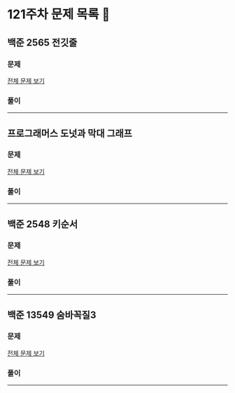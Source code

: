 # 121주차 문제 목록 📝

## 백준 2565 전깃줄

### 문제

[전체 문제 보기](https://www.acmicpc.net/problem/2565)    

### 풀이

___

## 프로그래머스 도넛과 막대 그래프

### 문제

[전체 문제 보기](https://school.programmers.co.kr/learn/courses/30/lessons/258711)

### 풀이

___

## 백준 2548 키순서

### 문제

[전체 문제 보기](https://school.programmers.co.kr/learn/courses/30/lessons/29810)

### 풀이

___

## 백준 13549 숨바꼭질3

### 문제

[전체 문제 보기](https://www.acmicpc.net/problem/13549)

### 풀이

---
